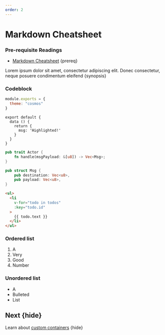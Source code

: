 ```yaml
---
order: 2
---
```


# Markdown Cheatsheet

### Pre-requisite Readings

- [Markdown Cheatsheet](https://github.com/adam-p/markdown-here/wiki/Markdown-Cheatsheet) {prereq}

Lorem ipsum dolor sit amet, consectetur adipiscing elit. Donec consectetur, neque posuere condimentum eleifend {synopsis}

### Codeblock

```js
module.exports = {
  theme: "cosmos"
}
```

``` js{4}
export default {
  data () {
    return {
      msg: 'Highlighted!'
    }
  }
}
```

```rust
pub trait Actor {
    fn handle(msgPayload: &[u8]) -> Vec<Msg>;
}

pub struct Msg {
    pub destination: Vec<u8>,
    pub payload: Vec<u8>,
}
```

``` html
<ul>
  <li
    v-for="todo in todos"
    :key="todo.id"
  >
    {{ todo.text }}
  </li>
</ul>
```

### Ordered list
1. A
2. Very
3. Good
4. Number

### Unordered list
- A
- Bulleted
- List

## Next {hide}

Learn about [custom containers](./custom-containers) {hide}
